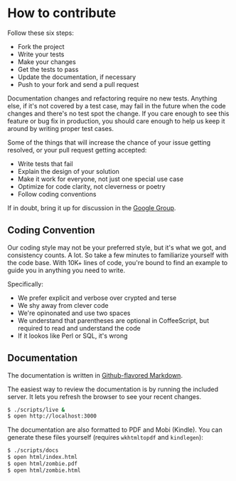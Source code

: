 # How to contribute

Follow these six steps:

* Fork the project
* Write your tests
* Make your changes
* Get the tests to pass
* Update the documentation, if necessary
* Push to your fork and send a pull request

Documentation changes and refactoring require no new tests.  Anything else, if
it's not covered by a test case, may fail in the future when the code changes
and there's no test spot the change.  If you care enough to see this feature or
bug fix in production, you should care enough to help us keep it around by
writing proper test cases.

Some of the things that will increase the chance of your issue getting resolved,
or your pull request getting accepted:

* Write tests that fail
* Explain the design of your solution
* Make it work for everyone, not just one special use case
* Optimize for code clarity, not cleverness or poetry
* Follow coding conventions

If in doubt, bring it up for discussion in the [Google
Group](https://groups.google.com/forum/?hl=en#!forum/zombie-js).


## Coding Convention

Our coding style may not be your preferred style, but it's what we got, and
consistency counts.  A lot.  So take a few minutes to familiarize yourself with
the code base.  With 10K+ lines of code, you're bound to find an example to
guide you in anything you need to write.

Specifically:

* We prefer explicit and verbose over crypted and terse
* We shy away from clever code
* We're opinonated and use two spaces
* We understand that parentheses are optional in CoffeeScript, but required to
  read and understand the code
* If it lookos like Perl or SQL, it's wrong


## Documentation

The documentation is written in [Github-flavored
Markdown](https://github.com/vmg/sundown).

The easiest way to review the documentation is by running the included server.
It lets you refresh the browser to see your recent changes.

```sh
$ ./scripts/live &
$ open http://localhost:3000
```

The documentation are also formatted to PDF and Mobi (Kindle).  You can generate
these files yourself (requires `wkhtmltopdf` and `kindlegen`):

```sh
$ ./scripts/docs
$ open html/index.html
$ open html/zombie.pdf
$ open html/zombie.html
```
